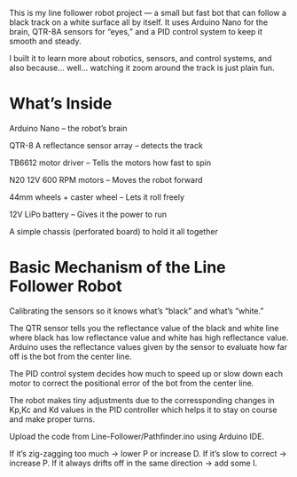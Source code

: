 This is my line follower robot project — a small but fast bot that can follow a black track on a white surface all by itself.
It uses Arduino Nano for the brain, QTR-8A sensors for “eyes,” and a PID control system to keep it smooth and steady.

I built it to learn more about robotics, sensors, and control systems, and also because… well… watching it zoom around the track is just plain fun.

# What’s Inside

Arduino Nano – the robot’s brain

QTR-8 A reflectance sensor array – detects the track

TB6612 motor driver – Tells the motors how fast to spin

N20 12V 600 RPM motors – Moves the robot forward

44mm wheels + caster wheel – Lets it roll freely

12V LiPo battery – Gives it the power to run

A simple chassis (perforated board) to hold it all together

# Basic Mechanism of the Line Follower Robot

Calibrating the sensors so it knows what’s “black” and what’s “white.”

The QTR sensor tells you the reflectance value of the black and white line where black has low reflectance value and white has high reflectance value. Arduino uses the reflectance values given by the sensor to evaluate how far off is the bot from the center line.

The PID control system decides how much to speed up or slow down each motor to correct the positional error of the bot from the center line.

The robot makes tiny adjustments due to the corressponding changes in Kp,Kc and Kd values in the PID controller which helps it to stay on course and make proper turns.

Upload the code from Line-Follower/Pathfinder.ino using Arduino IDE.

If it’s zig-zagging too much → lower P or increase D.
If it’s slow to correct → increase P.
If it always drifts off in the same direction → add some I.

